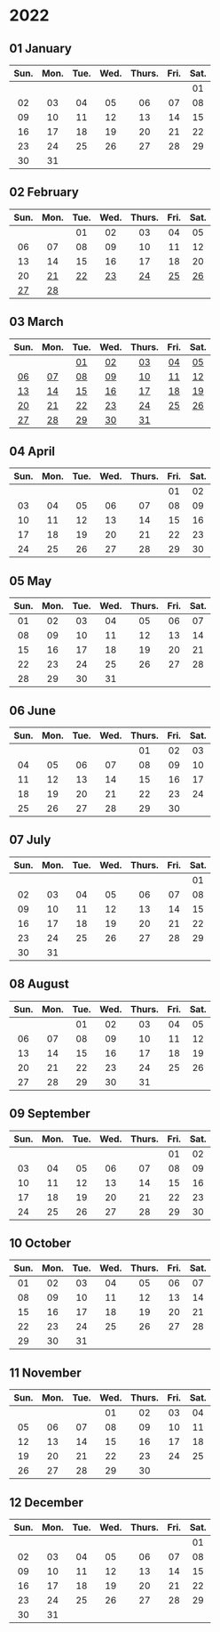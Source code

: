 # 2022
## 01 January

| Sun. | Mon. | Tue. | Wed. | Thurs. | Fri. | Sat. |
| :--: | :--: | :--: | :--: | :----: | :--: | :--: |
|      |      |      |      |        |      |  01  |
|  02  |  03  |  04  |  05  |   06   |  07  |  08  |
|  09  |  10  |  11  |  12  |   13   |  14  |  15  |
|  16  |  17  |  18  |  19  |   20   |  21  |  22  |
|  23  |  24  |  25  |  26  |   27   |  28  |  29  |
|  30  |  31  |      |      |        |      |      |

## 02 February

|     Sun.     |     Mon.     |     Tue.     |     Wed.     |    Thurs.    |     Fri.     |     Sat.     |
|     :--:     |     :--:     |     :--:     |     :--:     |    :----:    |     :--:     |     :--:     |
|              |              |      01      |      02      |      03      |      04      |      05      |
|      06      |      07      |      08      |      09      |      10      |      11      |      12      |
|      13      |      14      |      15      |      16      |      17      |      18      |      20      |
|      20      |[21](02\12.md)|[22](02\22.md)|[23](02\23.md)|[24](02\24.md)|[25](02\25.md)|[26](02\26.md)|
|[27](02\27.md)|[28](02\28.md)|              |              |              |              |              |

## 03 March

|     Sun.     |     Mon.     |     Tue.     |     Wed.     |    Thurs.    |     Fri.     |     Sat.     |
|     :--:     |     :--:     |     :--:     |     :--:     |    :----:    |     :--:     |     :--:     |
|              |              |[01](03\01.md)|[02](03\02.md)|[03](03\03.md)|[04](03\04.md)|[05](03\05.md)|
|[06](03\06.md)|[07](03\07.md)|[08](03\08.md)|[09](03\09.md)|[10](03\10.md)|[11](03\11.md)|[12](03\12.md)|
|[13](03\13.md)|[14](03\14.md)|[15](03\15.md)|[16](03\16.md)|[17](03\17.md)|[18](03\18.md)|[19](03\19.md)|
|[20](03\20.md)|[21](03\21.md)|[22](03\22.md)|[23](03\23.md)|[24](03\24.md)|[25](03\25.md)|[26](03\26.md)|
|[27](03\27.md)|[28](03\28.md)|[29](03\29.md)|[30](03\30.md)|[31](03\31.md)|              |              |

## 04 April

|     Sun.     |     Mon.     |     Tue.     |     Wed.     |    Thurs.    |     Fri.     |     Sat.     |
|     :--:     |     :--:     |     :--:     |     :--:     |    :----:    |     :--:     |     :--:     |
|              |              |              |              |              |      01      |      02      |
|      03      |      04      |      05      |      06      |      07      |      08      |      09      |
|      10      |      11      |      12      |      13      |      14      |      15      |      16      |
|      17      |      18      |      19      |      20      |      21      |      22      |      23      |
|      24      |      25      |      26      |      27      |      28      |      29      |      30      |

## 05 May

|     Sun.     |     Mon.     |     Tue.     |     Wed.     |    Thurs.    |     Fri.     |     Sat.     |
|     :--:     |     :--:     |     :--:     |     :--:     |    :----:    |     :--:     |     :--:     |
|      01      |      02      |      03      |      04      |      05      |      06      |      07      |
|      08      |      09      |      10      |      11      |      12      |      13      |      14      |
|      15      |      16      |      17      |      18      |      19      |      20      |      21      |
|      22      |      23      |      24      |      25      |      26      |      27      |      28      |
|      28      |      29      |      30      |      31      |              |              |              |

## 06 June

|     Sun.     |     Mon.     |     Tue.     |     Wed.     |    Thurs.    |     Fri.     |     Sat.     |
|     :--:     |     :--:     |     :--:     |     :--:     |    :----:    |     :--:     |     :--:     |
|              |              |              |              |      01      |      02      |      03      |
|      04      |      05      |      06      |      07      |      08      |      09      |      10      |
|      11      |      12      |      13      |      14      |      15      |      16      |      17      |
|      18      |      19      |      20      |      21      |      22      |      23      |      24      |
|      25      |      26      |      27      |      28      |      29      |      30      |              |

## 07 July

|     Sun.     |     Mon.     |     Tue.     |     Wed.     |    Thurs.    |     Fri.     |     Sat.     |
|     :--:     |     :--:     |     :--:     |     :--:     |    :----:    |     :--:     |     :--:     |
|              |              |              |              |              |              |      01      |
|      02      |      03      |      04      |      05      |      06      |      07      |      08      |
|      09      |      10      |      11      |      12      |      13      |      14      |      15      |
|      16      |      17      |      18      |      19      |      20      |      21      |      22      |
|      23      |      24      |      25      |      26      |      27      |      28      |      29      |
|      30      |      31      |              |              |              |              |              |

## 08 August

|     Sun.     |     Mon.     |     Tue.     |     Wed.     |    Thurs.    |     Fri.     |     Sat.     |
|     :--:     |     :--:     |     :--:     |     :--:     |    :----:    |     :--:     |     :--:     |
|              |              |      01      |      02      |      03      |      04      |      05      |
|      06      |      07      |      08      |      09      |      10      |      11      |      12      |
|      13      |      14      |      15      |      16      |      17      |      18      |      19      |
|      20      |      21      |      22      |      23      |      24      |      25      |      26      |
|      27      |      28      |      29      |      30      |      31      |              |              |

## 09 September

|     Sun.     |     Mon.     |     Tue.     |     Wed.     |    Thurs.    |     Fri.     |     Sat.     |
|     :--:     |     :--:     |     :--:     |     :--:     |    :----:    |     :--:     |     :--:     |
|              |              |              |              |              |      01      |      02      |
|      03      |      04      |      05      |      06      |      07      |      08      |      09      |
|      10      |      11      |      12      |      13      |      14      |      15      |      16      |
|      17      |      18      |      19      |      20      |      21      |      22      |      23      |
|      24      |      25      |      26      |      27      |      28      |      29      |      30      |

## 10 October

|     Sun.     |     Mon.     |     Tue.     |     Wed.     |    Thurs.    |     Fri.     |     Sat.     |
|     :--:     |     :--:     |     :--:     |     :--:     |    :----:    |     :--:     |     :--:     |
|      01      |      02      |      03      |      04      |      05      |      06      |      07      |
|      08      |      09      |      10      |      11      |      12      |      13      |      14      |
|      15      |      16      |      17      |      18      |      19      |      20      |      21      |
|      22      |      23      |      24      |      25      |      26      |      27      |      28      |
|      29      |      30      |      31      |              |              |              |              |

## 11 November

|     Sun.     |     Mon.     |     Tue.     |     Wed.     |    Thurs.    |     Fri.     |     Sat.     |
|     :--:     |     :--:     |     :--:     |     :--:     |    :----:    |     :--:     |     :--:     |
|              |              |              |      01      |      02      |      03      |      04      |
|      05      |      06      |      07      |      08      |      09      |      10      |      11      |
|      12      |      13      |      14      |      15      |      16      |      17      |      18      |
|      19      |      20      |      21      |      22      |      23      |      24      |      25      |
|      26      |      27      |      28      |      29      |      30      |              |              |

## 12 December

|     Sun.     |     Mon.     |     Tue.     |     Wed.     |    Thurs.    |     Fri.     |     Sat.     |
|     :--:     |     :--:     |     :--:     |     :--:     |    :----:    |     :--:     |     :--:     |
|              |              |              |              |              |              |      01      |
|      02      |      03      |      04      |      05      |      06      |      07      |      08      |
|      09      |      10      |      11      |      12      |      13      |      14      |      15      |
|      16      |      17      |      18      |      19      |      20      |      21      |      22      |
|      23      |      24      |      25      |      26      |      27      |      28      |      29      |
|      30      |      31      |              |              |              |              |              |


